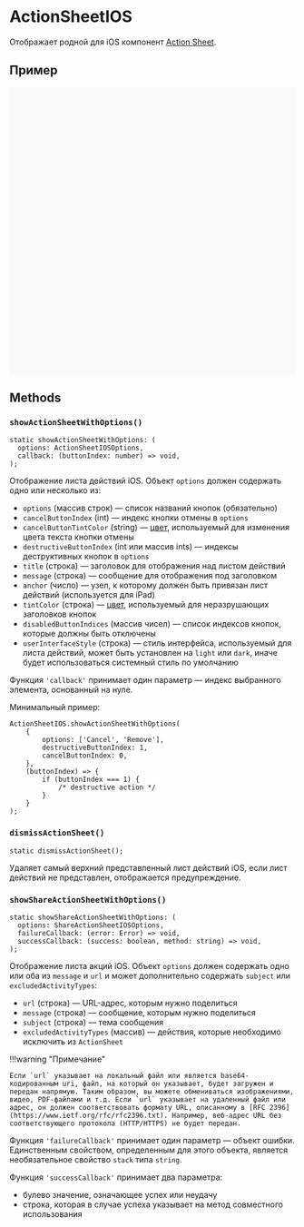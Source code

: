 # ActionSheetIOS

Отображает родной для iOS компонент [Action Sheet](https://developer.apple.com/design/human-interface-guidelines/ios/views/action-sheets/).

## Пример

<div data-snack-id="@bndby/actionsheetios" data-snack-platform="web" data-snack-preview="true" data-snack-theme="light" style="overflow:hidden;background:#F9F9F9;border:1px solid var(--color-border);border-radius:4px;height:505px;width:100%"></div>

## Methods

### `showActionSheetWithOptions()`

```tsx
static showActionSheetWithOptions: (
  options: ActionSheetIOSOptions,
  callback: (buttonIndex: number) => void,
);
```

Отображение листа действий iOS. Объект `options` должен содержать одно или несколько из:

-   `options` (массив строк) — список названий кнопок (обязательно)
-   `cancelButtonIndex` (int) — индекс кнопки отмены в `options`
-   `cancelButtonTintColor` (string) — [цвет](цвета), используемый для изменения цвета текста кнопки отмены
-   `destructiveButtonIndex` (int или массив ints) — индексы деструктивных кнопок в `options`
-   `title` (строка) — заголовок для отображения над листом действий
-   `message` (строка) — сообщение для отображения под заголовком
-   `anchor` (число) — узел, к которому должен быть привязан лист действий (используется для iPad)
-   `tintColor` (строка) — [цвет](цвета), используемый для неразрушающих заголовков кнопок
-   `disabledButtonIndices` (массив чисел) — список индексов кнопок, которые должны быть отключены
-   `userInterfaceStyle` (строка) — стиль интерфейса, используемый для листа действий, может быть установлен на `light` или `dark`, иначе будет использоваться системный стиль по умолчанию

Функция `'callback'` принимает один параметр — индекс выбранного элемента, основанный на нуле.

Минимальный пример:

```tsx
ActionSheetIOS.showActionSheetWithOptions(
    {
        options: ['Cancel', 'Remove'],
        destructiveButtonIndex: 1,
        cancelButtonIndex: 0,
    },
    (buttonIndex) => {
        if (buttonIndex === 1) {
            /* destructive action */
        }
    }
);
```

### `dismissActionSheet()`

```tsx
static dismissActionSheet();
```

Удаляет самый верхний представленный лист действий iOS, если лист действий не представлен, отображается предупреждение.

### `showShareActionSheetWithOptions()`

```tsx
static showShareActionSheetWithOptions: (
  options: ShareActionSheetIOSOptions,
  failureCallback: (error: Error) => void,
  successCallback: (success: boolean, method: string) => void,
);
```

Отображение листа акций iOS. Объект `options` должен содержать одно или оба из `message` и `url` и может дополнительно содержать `subject` или `excludedActivityTypes`:

-   `url` (строка) — URL-адрес, которым нужно поделиться
-   `message` (строка) — сообщение, которым нужно поделиться
-   `subject` (строка) — тема сообщения
-   `excludedActivityTypes` (массив) — действия, которые необходимо исключить из `ActionSheet`

!!!warning "Примечание"

    Если `url` указывает на локальный файл или является base64-кодированным uri, файл, на который он указывает, будет загружен и передан напрямую. Таким образом, вы можете обмениваться изображениями, видео, PDF-файлами и т.д. Если `url` указывает на удаленный файл или адрес, он должен соответствовать формату URL, описанному в [RFC 2396](https://www.ietf.org/rfc/rfc2396.txt). Например, веб-адрес URL без соответствующего протокола (HTTP/HTTPS) не будет передан.

Функция `'failureCallback'` принимает один параметр — объект ошибки. Единственным свойством, определенным для этого объекта, является необязательное свойство `stack` типа `string`.

Функция `'successCallback'` принимает два параметра:

-   булево значение, означающее успех или неудачу
-   строка, которая в случае успеха указывает на метод совместного использования
